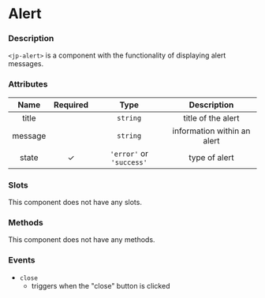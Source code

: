# Alert

### Description

`<jp-alert>` is a component with the functionality of displaying alert messages.

### Attributes

| **Name** | **Required** | **Type** | **Description** |
| :----: | :----: | :----: | :----: |
| title | | `string` | title of the alert |
| message | | `string` | information within an alert |
| state | ✓ | `'error'` or `'success'` | type of alert | 

### Slots

This component does not have any slots.

### Methods

This component does not have any methods.

### Events

- `close`
    - triggers when the "close" button is clicked
